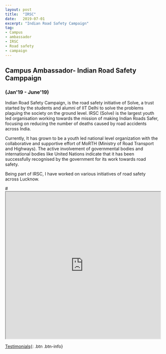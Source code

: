 ```yaml
---
layout: post
title:  "IRSC"
date:   2019-07-01
excerpt: "Indian Road Safety Campaign"
tag:
- Campus
- ambassador
- IRSC
- Road safety
- campaign
---
```


## Campus Ambassador- Indian Road Safety Camppaign
### (Jan'19 - June'19)

Indian Road Safety Campaign, is the road safety initiative of Solve, a trust started by the students and alumni of IIT Delhi to solve the problems plaguing the society on the ground level. IRSC (Solve) is the largest youth led organisation working towards the mission of making Indian Roads Safer, focusing on reducing the number of deaths caused by road accidents across India.

Currently, It has grown to be a youth led national level organization with the collaborative and supportive effort of MoRTH (Ministry of Road Transport and Highways). The active involvement of governmental bodies and international bodies like United Nations indicate that it has been successfully recognised by the government for its work towards road safety.

Being part of IRSC, I have worked on various initiatives of road safety across Lucknow.



<!--- Cerificate- --->
#<iframe src="https://drive.google.com/file/d/10qGewbj1MTrZdZ0F1TihFG5N6L3F_EYt/preview" width="100%" height="480"></iframe>


[Testimonials](https://rahulguptanitro.github.io/testimonial){: .btn .btn-info}

